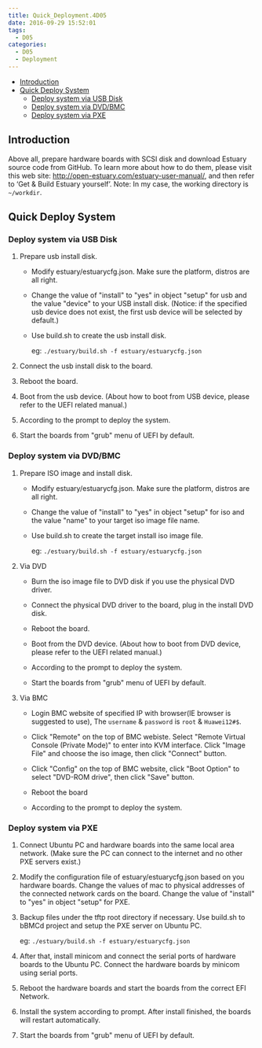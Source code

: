 ```yaml
---
title: Quick_Deployment.4D05
date: 2016-09-29 15:52:01
tags:
  - D05
categories:
  - D05
  - Deployment
---
```


* [Introduction](#1)
* [Quick Deploy System](#2)
   * [Deploy system via USB Disk](#2.1)
   * [Deploy system via DVD/BMC](#2.2)
   * [Deploy system via PXE](#2.3)

<!--more-->

<h2 id="1">Introduction</h2>

Above all, prepare hardware boards with SCSI disk and download Estuary source code from GitHub.
To learn more about how to do them, please visit this web site: http://open-estuary.com/estuary-user-manual/, and then refer to ‘Get & Build Estuary yourself’.
Note: In my case, the working directory is `~/workdir`.

<h2 id="2">Quick Deploy System</h2>

<h3 id="2.1">Deploy system via USB Disk</h3>

1. Prepare usb install disk.
    * Modify estuary/estuarycfg.json. Make sure the platform, distros are all right.

    * Change the value of "install" to "yes" in object "setup" for usb and the value "device" to your USB install disk.
    (Notice: if the specified usb device does not exist, the first usb device will be selected by default.)

    * Use build.sh to create the usb install disk.

       eg: `./estuary/build.sh -f estuary/estuarycfg.json`

2. Connect the usb install disk to the board.

3. Reboot the board.

4. Boot from the usb device. (About how to boot from USB device, please refer to the UEFI related manual.)

5. According to the prompt to deploy the system.

6. Start the boards from "grub" menu of UEFI by default.

<h3 id="2.2">Deploy system via DVD/BMC</h3>

1. Prepare ISO image and install disk.

    * Modify estuary/estuarycfg.json. Make sure the platform, distros are all right.

    * Change the value of "install" to "yes" in object "setup" for iso and the value "name" to your target iso image file name.

    * Use build.sh to create the target install iso image file.

       eg: `./estuary/build.sh -f estuary/estuarycfg.json`

2. Via DVD

    * Burn the iso image file to DVD disk if you use the physical DVD driver.

    * Connect the physical DVD driver to the board, plug in the install DVD disk.

    * Reboot the board.

    * Boot from the DVD device. (About how to boot from DVD device, please refer to the UEFI related manual.)

    * According to the prompt to deploy the system.

    * Start the boards from "grub" menu of UEFI by default.

3. Via BMC

    * Login BMC website of specified IP with browser(IE browser is suggested to use), The `username` & `password` is `root` & `Huawei12#$`.

    * Click "Remote" on the top of BMC webiste. Select "Remote Virtual Console (Private Mode)" to enter into KVM interface. Click "Image File" and choose the iso image, then click "Connect" button.

    * Click "Config" on the top of BMC website, click "Boot Option" to select "DVD-ROM drive", then click "Save" button.

    * Reboot the board

    * According to the prompt to deploy the system.

<h3 id="2.3">Deploy system via PXE</h3>

1. Connect Ubuntu PC and hardware boards into the same local area network. (Make sure the PC can connect to the internet and no other PXE servers exist.)

2. Modify the configuration file of estuary/estuarycfg.json based on you hardware boards. Change the values of mac to physical addresses of the connected network cards on the board. Change the value of "install" to "yes" in object "setup" for PXE.

3. Backup files under the tftp root directory if necessary. Use build.sh to bBMCd project and setup the PXE server on Ubuntu PC.

   eg: `./estuary/build.sh -f estuary/estuarycfg.json`

4. After that, install minicom and connect the serial ports of hardware boards to the Ubuntu PC. Connect the hardware boards by minicom using serial ports.

5. Reboot the hardware boards and start the boards from the correct EFI Network.

6. Install the system according to prompt. After install finished, the boards will restart automatically.

7. Start the boards from "grub" menu of UEFI by default.
